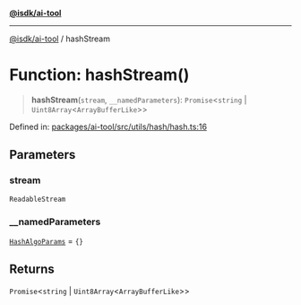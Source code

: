 [**@isdk/ai-tool**](../README.md)

***

[@isdk/ai-tool](../globals.md) / hashStream

# Function: hashStream()

> **hashStream**(`stream`, `__namedParameters`): `Promise`\<`string` \| `Uint8Array`\<`ArrayBufferLike`\>\>

Defined in: [packages/ai-tool/src/utils/hash/hash.ts:16](https://github.com/isdk/ai-tool.js/blob/6a89194ac34437a1bc58f7ec590cd22976939ca6/src/utils/hash/hash.ts#L16)

## Parameters

### stream

`ReadableStream`

### \_\_namedParameters

[`HashAlgoParams`](../interfaces/HashAlgoParams.md) = `{}`

## Returns

`Promise`\<`string` \| `Uint8Array`\<`ArrayBufferLike`\>\>
